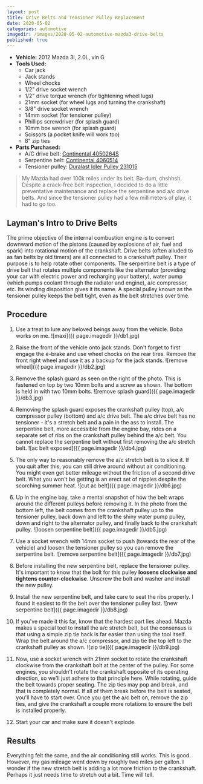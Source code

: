 ```yaml
---
layout: post
title: Drive Belts and Tensioner Pulley Replacement
date: 2020-05-02
categories: automotive
imagedir: /images/2020-05-02-automotive-mazda3-drive-belts
published: true
---
```


- **Vehicle:** 2012 Mazda 3i, 2.0L, vin G
- **Tools Used:**
  - Car jack
  - Jack stands
  - Wheel chocks
  - 1/2" drive socket wrench
  - 1/2" drive torque wrench (for tightening wheel lugs)
  - 21mm socket (for wheel lugs and turning the crankshaft)
  - 3/8" drive socket wrench
  - 14mm socket (for tensioner pulley)
  - Phillips screwdriver (for splash guard)
  - 10mm box wrench (for splash guard)
  - Scissors (a pocket knife will work too)
  - 8" zip ties
- **Parts Purchased:**
  - A/C drive belt: [Continental 4050264S](https://www.autozone.com/cooling-heating-and-climate-control/belt/duralast-belt-4050264s/740055_139949_8281)
  - Serpentine belt: [Continental 4060514](https://www.autozone.com/cooling-heating-and-climate-control/belt/continental-serpentine-belt-4060514/940191_0_8238)
  - Tensioner pulley: [Duralast Idler Pulley 231015](https://www.autozone.com/external-engine/idler-pulley/duralast-idler-pulley-231015/634079_682371_0)

> My Mazda had over 100k miles under its belt. Ba-dum, chshhsh. Despite a crack-free belt inspection, I decided to do a little preventative maintenance and replace the serpentine and a/c drive belts. And since the tensioner pulley had a few millimeters of play, it had to go too.


## Layman's Intro to Drive Belts

The prime objective of the internal combustion engine is to convert downward motion of the pistons (caused by explosions of air, fuel and spark) into rotational motion of the crankshaft. Drive belts (often alluded to as fan belts by old timers) are all connected to a crankshaft pulley. Their purpose is to help rotate other components. The serpentine belt is a type of drive belt that rotates multiple components like the alternator (providing your car with electric power and recharging your battery), water pump (which pumps coolant through the radiator and engine), a/c compressor, etc. Its winding disposition gives it its name. A special pulley known as the tensioner pulley keeps the belt tight, even as the belt stretches over time.


## Procedure

1. Use a treat to lure any beloved beings away from the vehicle. Boba works on me.
![maxi]({{ page.imagedir }}/db1.jpg)

1. Raise the front of the vehicle onto jack stands. Don't forget to first engage the e-brake and use wheel chocks on the rear tires. Remove the front right wheel and use it as a backup for the jack stands.
![remove wheel]({{ page.imagedir }}/db2.jpg)

1. Remove the splash guard as seen on the right of the photo. This is fastened on top by two 10mm bolts and a screw as shown. The bottom is held in with two 10mm bolts.
![remove splash guard]({{ page.imagedir }}/db3.jpg)

1. Removing the splash guard exposes the crankshaft pulley (top), a/c compressor pulley (bottom) and a/c drive belt. The a/c drive belt has no tensioner - it's a stretch belt and a pain in the ass to install. The serpentine belt, more accessible from the engine bay, rides on a separate set of ribs on the crankshaft pulley behind the a/c belt. You cannot replace the serpentine belt without first removing the a/c stretch belt.
![ac belt exposed]({{ page.imagedir }}/db4.jpg)

1. The only way to reasonably remove the a/c stretch belt is to slice it. If you quit after this, you can still drive around without air conditioning. You might even get better mileage without the friction of a second drive belt. What you won't be getting is an erect set of nipples despite the scorching summer heat.
![cut ac belt]({{ page.imagedir }}/db6.jpg)

1. Up in the engine bay, take a mental snapshot of how the belt wraps around the different pulleys before removing it. In the photo from the bottom left, the belt comes from the crankshaft pulley up to the tensioner pulley, back down and left to the shiny water pump pulley, down and right to the alternator pulley, and finally back to the crankshaft pulley. 
![loosen serpentine belt]({{ page.imagedir }}/db5.jpg)

1. Use a socket wrench with 14mm socket to push (towards the rear of the vehicle) and loosen the tensioner pulley so you can remove the serpentine belt.
![remove serpentine belt]({{ page.imagedir }}/db7.jpg)

1. Before installing the new serpentine belt, replace the tensioner pulley. It's important to know that the bolt for this pulley **loosens clockwise and tightens counter-clockwise**. Unscrew the bolt and washer and install the new pulley.

1. Install the new serpentine belt, and take care to seat the ribs properly. I found it easiest to fit the belt over the tensioner pulley last.
![new serpentine belt]({{ page.imagedir }}/db8.jpg)

1. If you've made it this far, know that the hardest part lies ahead. Mazda makes a special tool to install the a/c stretch belt, but the consensus is that using a simple zip tie hack is far easier than using the tool itself. Wrap the belt around the a/c compressor, and zip tie the top left to the crankshaft pulley as shown.
![zip tie]({{ page.imagedir }}/db9.jpg)

1. Now, use a socket wrench with 21mm socket to rotate the crankshaft clockwise from the crankshaft bolt at the center of the pulley. For some engines, you shouldn't rotate the crankshaft opposite of its operating direction, so we'll just adhere to that principle here. While rotating, guide the belt towards proper seating. The zip ties may pop and break, and that is completely normal. If all of them break before the belt is seated, you'll have to start over. Once you get the a/c belt on, remove the zip ties, and give the crankshaft a couple more rotations to ensure the belt is installed properly.

1. Start your car and make sure it doesn't explode.


## Results

Everything felt the same, and the air conditioning still works. This is good. However, my gas mileage went down by roughly two miles per gallon. I wonder if the new stretch belt is adding a lot more friction to the crankshaft. Perhaps it just needs time to stretch out a bit. Time will tell.